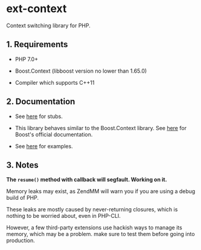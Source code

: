 # ext-context

Context switching library for PHP.

## 1. Requirements

* PHP 7.0+

* Boost.Context (libboost version no lower than 1.65.0)

* Compiler which supports C++11

## 2. Documentation

* See [here](stubs/) for stubs.

* This library behaves similar to the Boost.Context library. See [here](http://www.boost.org/doc/libs/1_66_0/libs/context/doc/html/context/cc.html) for Boost's official documentation.

* See [here](examples/) for examples.

## 3. Notes

**The `resume()` method with callback will segfault. Working on it.**

Memory leaks may exist, as ZendMM will warn you if you are using a debug build of PHP.

These leaks are mostly caused by never-returning closures, which is nothing to be worried about, even in PHP-CLI.

However, a few third-party extensions use hackish ways to manage its memory, which may be a problem. make sure to test them before going into production.
